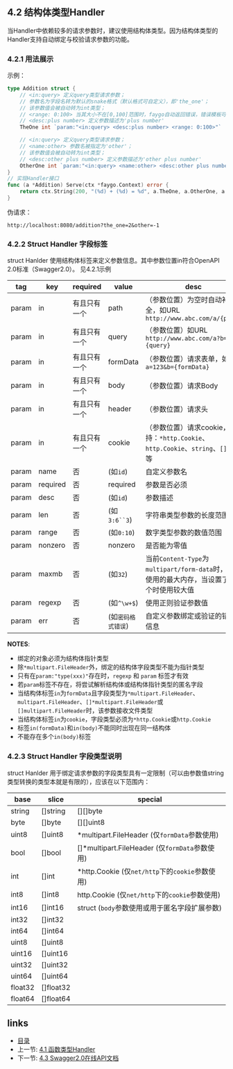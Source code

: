 ## 4.2 结构体类型Handler

当Handler中依赖较多的请求参数时，建议使用结构体类型。因为结构体类型的Handler支持自动绑定与校验请求参数的功能。

### 4.2.1 用法展示

示例：

```go
type Addition struct {
	// <in:query> 定义query类型请求参数；
	// 参数名为字段名转为默认的snake格式（默认格式可自定义），即'the_one'；
	// 该参数值会被自动转为int类型；
	// <range: 0:100> 当其大小不在[0,100]范围时，faygo自动返回错误，错误模板可以自定义；
	// <desc:plus number> 定义参数描述为'plus number'
	TheOne int `param:"<in:query> <desc:plus number> <range: 0:100>"`

	// <in:query> 定义query类型请求参数；
	// <name:other> 参数名被指定为'other'；
	// 该参数值会被自动转为int类型；
	// <desc:other plus number> 定义参数描述为'other plus number'
	OtherOne int `param:"<in:query> <name:other> <desc:other plus number>"`
}
// 实现Handler接口
func (a *Addition) Serve(ctx *faygo.Context) error {
	return ctx.String(200, "(%d) + (%d) = %d", a.TheOne, a.OtherOne, a.TheOne+a.OtherOne)
}
```

伪请求：
```
http://localhost:8080/addition?the_one=2&other=-1
```

### 4.2.2 Struct Handler 字段标签

struct Hanlder 使用结构体标签来定义参数信息。其中参数位置in符合OpenAPI 2.0标准（Swagger2.0）。
见4.2.1示例

tag   |   key    | required |     value     |   desc
------|----------|----------|---------------|----------------------------------
param |    in    | 有且只有一个 |     path      | （参数位置）为空时自动补全，如URL `http://www.abc.com/a/{path}`
param |    in    | 有且只有一个 |     query     | （参数位置）如URL `http://www.abc.com/a?b={query}`
param |    in    | 有且只有一个 |     formData  | （参数位置）请求表单，如 `a=123&b={formData}`
param |    in    | 有且只有一个 |     body      | （参数位置）请求Body
param |    in    | 有且只有一个 |     header    | （参数位置）请求头
param |    in    | 有且只有一个 |     cookie    | （参数位置）请求cookie，支持：`*http.Cookie`、`http.Cookie`、`string`、`[]byte`等
param |   name   |      否      |     (如`id`)   | 自定义参数名
param | required |      否      |   required    | 参数是否必须
param |   desc   |      否      |     (如`id`)   | 参数描述
param |   len    |      否      |   (如`3:6``3`)  | 字符串类型参数的长度范围
param |   range  |      否      |   (如`0:10`)   | 数字类型参数的数值范围
param |  nonzero |      否      |    nonzero    | 是否能为零值
param |   maxmb  |      否      |    (如`32`)    | 当前`Content-Type`为`multipart/form-data`时，允许使用的最大内存，当设置了多个时使用较大值
param |  regexp  |      否      |   (如`^\w+$`)  | 使用正则验证参数值
param |   err    |      否      |(如`密码格式错误`)| 自定义参数绑定或验证的错误信息

**NOTES**:
* 绑定的对象必须为结构体指针类型
* 除`*multipart.FileHeader`外，绑定的结构体字段类型不能为指针类型
* 只有在`param:"type(xxx)"`存在时，`regexp` 和 `param` 标签才有效
* 若`param`标签不存在，将尝试解析结构体或结构体指针类型的匿名字段
* 当结构体标签`in`为`formData`且字段类型为`*multipart.FileHeader`、`multipart.FileHeader`、`[]*multipart.FileHeader`或`[]multipart.FileHeader`时，该参数接收文件类型
* 当结构体标签`in`为`cookie`，字段类型必须为`*http.Cookie`或`http.Cookie`
* 标签`in(formData)`和`in(body)`不能同时出现在同一结构体
* 不能存在多个`in(body)`标签

### 4.2.3 Struct Handler 字段类型说明

struct Hanlder 用于绑定请求参数的字段类型具有一定限制（可以由参数值string类型转换的类型本就是有限的），应该在以下范围内：

base    |   slice    | special
--------|------------|-------------------------------------------------------
string  |  []string  | [][]byte
byte    |  []byte    | [][]uint8
uint8   |  []uint8   | *multipart.FileHeader (仅`formData`参数使用)
bool    |  []bool    | []*multipart.FileHeader (仅`formData`参数使用)
int     |  []int     | *http.Cookie (仅`net/http`下的`cookie`参数使用)
int8    |  []int8    | http.Cookie (仅`net/http`下的`cookie`参数使用)
int16   |  []int16   | struct (`body`参数使用或用于匿名字段扩展参数)
int32   |  []int32   |
int64   |  []int64   |
uint8   |  []uint8   |
uint16  |  []uint16  |
uint32  |  []uint32  |
uint64  |  []uint64  |
float32 |  []float32 |
float64 |  []float64 |

## links

* [目录](<../README_ZH.md>)
* 上一节: [4.1 函数类型Handler](<04.01.md>)
* 下一节: [4.3 Swagger2.0在线API文档](<04.03.md>)

